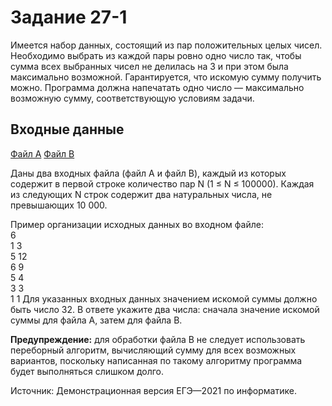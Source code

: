 # Задание 27-1

Имеется набор данных, состоящий из пар положительных целых чисел. 
Необходимо выбрать из каждой пары ровно одно число так, чтобы сумма 
всех выбранных чисел не делилась на 3 и при этом была максимально возможной. Гарантируется, что искомую сумму получить можно. 
Программа должна напечатать одно число — максимально возможную сумму, соответствующую условиям задачи.

## Входные данные

[Файл A](27990_A.txt)
[Файл B](27990_B.txt)

Даны два входных файла (файл A и файл B), каждый из которых содержит 
в первой строке количество пар N (1 ≤ N ≤ 100000).  Каждая из следующих N строк содержит два натуральных числа,  не превышающих 10 000.

Пример организации исходных данных во входном файле:  
6  
1 3  
5 12  
6 9  
5 4  
3 3  
1 1 
Для указанных входных данных значением искомой суммы должно быть число 32. В ответе укажите два числа: сначала значение искомой суммы для файла А, затем для файла B.

**Предупреждение:** для обработки файла B не следует использовать переборный алгоритм, вычисляющий сумму для всех возможных вариантов, поскольку написанная по такому алгоритму программа будет выполняться слишком долго.

Источник: Демонстрационная версия ЕГЭ—2021 по информатике.
